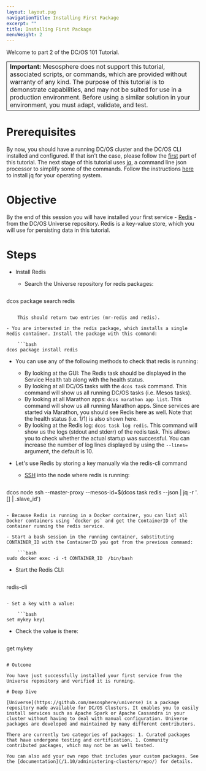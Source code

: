 ```yaml
---
layout: layout.pug
navigationTitle: Installing First Package
excerpt: ""
title: Installing First Package
menuWeight: 2
---
```

Welcome to part 2 of the DC/OS 101 Tutorial.

<table class="table" bgcolor="#FAFAFA"> <tr> <td style="border-left: thin solid; border-top: thin solid; border-bottom: thin solid;border-right: thin solid;"><b>Important:</b> Mesosphere does not support this tutorial, associated scripts, or commands, which are provided without warranty of any kind. The purpose of this tutorial is to demonstrate capabilities, and may not be suited for use in a production environment. Before using a similar solution in your environment, you must adapt, validate, and test.</td> </tr> </table>

# Prerequisites

By now, you should have a running DC/OS cluster and the DC/OS CLI installed and configured. If that isn't the case, please follow the [first](/1.10/tutorials/dcos-101/cli/) part of this tutorial. The next stage of this tutorial uses [jq](https://stedolan.github.io/jq/), a command line json processor to simplify some of the commands. Follow the instructions [here](https://stedolan.github.io/jq/download/) to install jq for your operating system.

# Objective

By the end of this session you will have installed your first service - [Redis](https://redislabs.com/) - from the DC/OS Universe repository. Redis is a key-value store, which you will use for persisting data in this tutorial.

# Steps

- Install Redis
    
    - Search the Universe repository for redis packages:
        
        ```bash
dcos package search redis
```
    
    This should return two entries (mr-redis and redis).

- You are interested in the redis package, which installs a single Redis container. Install the package with this command:
    
    ```bash
dcos package install redis
```

- You can use any of the following methods to check that redis is running:
    
    - By looking at the GUI: The Redis task should be displayed in the Service Health tab along with the health status.
    - By looking at all DC/OS tasks with the `dcos task` command. This command will show us all running DC/OS tasks (i.e. Mesos tasks).
    - By looking at all Marathon apps: `dcos marathon app list`. This command will show us all running Marathon apps. Since services are started via Marathon, you should see Redis here as well. Note that the health status (i.e. 1/1) is also shown here.
    - By looking at the Redis log: `dcos task log redis`. This command will show us the logs (stdout and stderr) of the redis task. This allows you to check whether the actual startup was successful. You can increase the number of log lines displayed by using the `--lines=` argument, the default is 10. 

- Let's use Redis by storing a key manually via the redis-cli command
    
    - [SSH](/1.10/administering-clusters/sshcluster/) into the node where redis is running:
        
        ```bash
dcos node ssh --master-proxy --mesos-id=$(dcos task  redis --json |  jq -r '.[] | .slave_id')
```

- Because Redis is running in a Docker container, you can list all Docker containers using `docker ps` and get the ContainerID of the container running the redis service.

- Start a bash session in the running container, substituting CONTAINER_ID with the ContainerID you got from the previous command:
    
    ```bash
sudo docker exec -i -t CONTAINER_ID  /bin/bash
```

- Start the Redis CLI:
    
    ```bash
redis-cli
```

- Set a key with a value:
    
    ```bash
set mykey key1
```

- Check the value is there:
    
    ```bash
get mykey
```

# Outcome

You have just successfully installed your first service from the Universe repository and verified it is running.

# Deep Dive

[Universe](https://github.com/mesosphere/universe) is a package repository made available for DC/OS Clusters. It enables you to easily install services such as Apache Spark or Apache Cassandra in your cluster without having to deal with manual configuration. Universe packages are developed and maintained by many different contributors.

There are currently two categories of packages: 1. Curated packages that have undergone testing and certification. 1. Community contributed packages, which may not be as well tested.

You can also add your own repo that includes your custom packages. See the [documentation](/1.10/administering-clusters/repo/) for details.